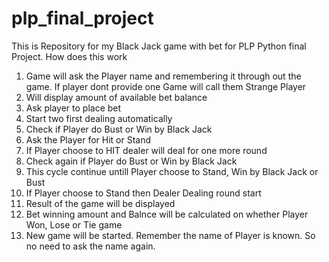 # plp_final_project
This is Repository for my Black Jack game with bet for PLP Python final Project.
How does this work
1. Game will ask the Player name and remembering it through out the game. If player dont provide one Game will call them Strange Player
2. Will display amount of available bet balance
3. Ask player to place bet
4. Start two first dealing automatically
5. Check if Player do Bust or Win by Black Jack
6. Ask the Player for Hit or Stand
7. If Player choose to HIT dealer will deal for one more round
8. Check again if Player do Bust or Win by Black Jack
9. This cycle continue untill Player choose to Stand, Win by Black Jack or Bust
10. If Player choose to Stand then Dealer Dealing round start
11. Result of the game will be displayed
12. Bet winning amount and Balnce will be calculated on whether Player Won, Lose or Tie game
13. New game will be started. Remember the name of Player is known. So no need to ask the name again.
